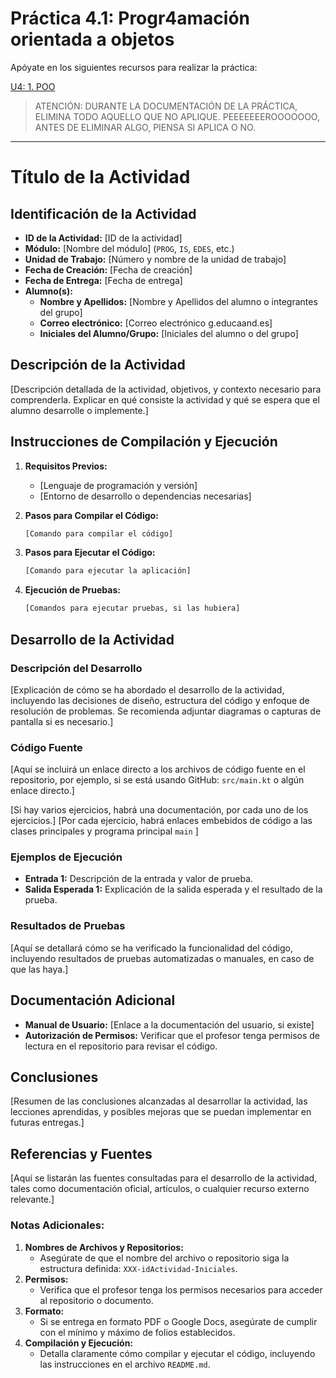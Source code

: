 # Práctica 4.1: Progr4amación orientada a objetos

Apóyate en los siguientes recursos para realizar la práctica:

[U4: 1. POO](./EjerciciosSencillosPOO.md)

> ATENCIÓN: DURANTE LA DOCUMENTACIÓN DE LA PRÁCTICA, ELIMINA TODO AQUELLO QUE NO APLIQUE. PEEEEEEEROOOOOOO, ANTES DE ELIMINAR ALGO, PIENSA SI APLICA O NO.

---

# Título de la Actividad

## Identificación de la Actividad

- **ID de la Actividad:** [ID de la actividad]
- **Módulo:** [Nombre del módulo] (`PROG`, `IS`, `EDES`, etc.)
- **Unidad de Trabajo:** [Número y nombre de la unidad de trabajo]
- **Fecha de Creación:** [Fecha de creación]
- **Fecha de Entrega:** [Fecha de entrega]
- **Alumno(s):**
  - **Nombre y Apellidos:** [Nombre y Apellidos del alumno o integrantes del grupo]
  - **Correo electrónico:** [Correo electrónico g.educaand.es]
  - **Iniciales del Alumno/Grupo:** [Iniciales del alumno o del grupo]

## Descripción de la Actividad

[Descripción detallada de la actividad, objetivos, y contexto necesario para comprenderla. Explicar en qué consiste la actividad y qué se espera que el alumno desarrolle o implemente.]

## Instrucciones de Compilación y Ejecución

1. **Requisitos Previos:**

   - [Lenguaje de programación y versión]
   - [Entorno de desarrollo o dependencias necesarias]
2. **Pasos para Compilar el Código:**

   ```bash
   [Comando para compilar el código]
   ```
3. **Pasos para Ejecutar el Código:**

   ```bash
   [Comando para ejecutar la aplicación]
   ```
4. **Ejecución de Pruebas:**

   ```bash
   [Comandos para ejecutar pruebas, si las hubiera]
   ```

## Desarrollo de la Actividad

### Descripción del Desarrollo

[Explicación de cómo se ha abordado el desarrollo de la actividad, incluyendo las decisiones de diseño, estructura del código y enfoque de resolución de problemas. Se recomienda adjuntar diagramas o capturas de pantalla si es necesario.]

### Código Fuente

[Aquí se incluirá un enlace directo a los archivos de código fuente en el repositorio, por ejemplo, si se está usando GitHub: `src/main.kt` o algún enlace directo.]

[Si hay varios ejercicios, habrá una documentación, por cada uno de los ejercicios.]
[Por cada ejercicio, habrá enlaces embebidos de código a las clases principales y programa principal `main` ]

### Ejemplos de Ejecución

- **Entrada 1:** Descripción de la entrada y valor de prueba.
- **Salida Esperada 1:** Explicación de la salida esperada y el resultado de la prueba.

### Resultados de Pruebas

[Aquí se detallará cómo se ha verificado la funcionalidad del código, incluyendo resultados de pruebas automatizadas o manuales, en caso de que las haya.]

## Documentación Adicional

- **Manual de Usuario:** [Enlace a la documentación del usuario, si existe]
- **Autorización de Permisos:** Verificar que el profesor tenga permisos de lectura en el repositorio para revisar el código.

## Conclusiones

[Resumen de las conclusiones alcanzadas al desarrollar la actividad, las lecciones aprendidas, y posibles mejoras que se puedan implementar en futuras entregas.]

## Referencias y Fuentes

[Aquí se listarán las fuentes consultadas para el desarrollo de la actividad, tales como documentación oficial, artículos, o cualquier recurso externo relevante.]

### Notas Adicionales:

1. **Nombres de Archivos y Repositorios:**
   - Asegúrate de que el nombre del archivo o repositorio siga la estructura definida: `XXX-idActividad-Iniciales`.
2. **Permisos:**
   - Verifica que el profesor tenga los permisos necesarios para acceder al repositorio o documento.
3. **Formato:**
   - Si se entrega en formato PDF o Google Docs, asegúrate de cumplir con el mínimo y máximo de folios establecidos.
4. **Compilación y Ejecución:**
   - Detalla claramente cómo compilar y ejecutar el código, incluyendo las instrucciones en el archivo `README.md`.
